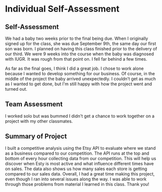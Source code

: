 # Individual Self-Assessment

## Self-Assessment

We had a baby two weeks prior to the final being due. When I originally signed up for the class, she was due September 9th, the same day our first son was born. I planned on having this class finished prior to the delivery of our third. We were 9 weeks into the course when the baby was diagnosed with IUGR. It was rough from that point on. I fell far behind a few times.

As far as the final goes, I think I did a great job. I chose to work alone because I wanted to develop something for our business. Of course, in the middle of the project the baby arrived unexpectedly. I couldn’t get as much as I wanted to get done, but I'm still happy with how the project went and turned out. 

## Team Assessment

I worked solo but was bummed I didn't get a chance to work together on a project with my other classmates. 

## Summary of Project

I built a competitive analysis using the Etsy API to evaluate where we stand as a business compared to our competition. The API runs at the top and bottom of every hour collecting data from our competition. This will help us discover when Esty is most active and what influence different times have on sales. The data also shows us how many sales each store is getting compared to our sales data. Overall, I had a great time making this project, even though I ran into several issues along the way. I was able to work through those problems from material I learned in this class. Thank you!